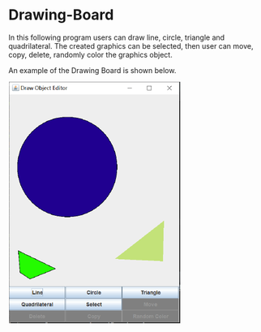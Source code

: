 # Drawing-Board

In this following program users can draw line, circle, triangle and quadrilateral. The created graphics can be selected, then user can move, copy, delete, randomly color the graphics object.

An example of the Drawing Board is shown below.

![Image](Editor.png)
